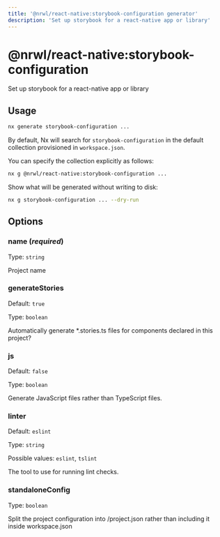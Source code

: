 ```yaml
---
title: '@nrwl/react-native:storybook-configuration generator'
description: 'Set up storybook for a react-native app or library'
---
```


# @nrwl/react-native:storybook-configuration

Set up storybook for a react-native app or library

## Usage

```bash
nx generate storybook-configuration ...
```

By default, Nx will search for `storybook-configuration` in the default collection provisioned in `workspace.json`.

You can specify the collection explicitly as follows:

```bash
nx g @nrwl/react-native:storybook-configuration ...
```

Show what will be generated without writing to disk:

```bash
nx g storybook-configuration ... --dry-run
```

## Options

### name (_**required**_)

Type: `string`

Project name

### generateStories

Default: `true`

Type: `boolean`

Automatically generate \*.stories.ts files for components declared in this project?

### js

Default: `false`

Type: `boolean`

Generate JavaScript files rather than TypeScript files.

### linter

Default: `eslint`

Type: `string`

Possible values: `eslint`, `tslint`

The tool to use for running lint checks.

### standaloneConfig

Type: `boolean`

Split the project configuration into <projectRoot>/project.json rather than including it inside workspace.json
